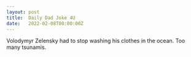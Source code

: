 ```yaml
---
layout: post
title:  Daily Dad Joke 4U
date:   2022-02-08T00:00:00Z
---
```

Volodymyr Zelensky had to stop washing his clothes in the ocean. Too many tsunamis.
